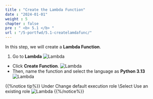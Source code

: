 ```yaml
---
title : "Create the Lambda Function"
date : "2024-01-01"
weight : 5 
chapter : false
pre : " <b> 5.1 </b> "
url : "/5-portfwd/5.1-createlamdafunc/"
---
```


In this step, we will create a **Lambda Function**.

1. Go to **Lambda**
![Lambda](/Work-Shop/images/WS/Lamda/Lamda.png)
  + Click **Create Function**.
  ![Lambda](/Work-Shop/images/WS/Lamda/LamdaCreate.png)
  + Then, name the function and select the language as **Python 3.13**
  ![Lambda](/Work-Shop/images/WS/Lamda/LamdaFunc.png)

{{%notice tip%}}
Under Change default execution role
\Select Use an existing role
![Lambda](/Work-Shop/images/WS/Lamda/SelectRole.png)
{{%/notice%}}
